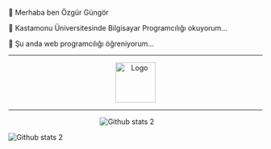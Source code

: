 
 <p> 👋  Merhaba ben  Özgür  Güngör  </p>
 <p> 👀  Kastamonu Üniversitesinde Bilgisayar Programcılığı okuyorum... </p>
 <p> 🌱  Şu anda  web programcılığı öğreniyorum... </p>

<hr>



<p align="center">
<a href="https://www.instagram.com/ozgurgungor.r/" title="Ben aynı zamanda burdayım :) ">
<img src="https://cdn.cdnlogo.com/logos/i/4/instagram.svg" alt="Logo" width="80" height="80" />
</a>



<hr>

&nbsp;&nbsp;&nbsp;&nbsp;&nbsp;&nbsp;&nbsp;&nbsp;&nbsp;&nbsp;&nbsp;&nbsp;&nbsp;&nbsp;&nbsp;&nbsp;&nbsp;
&nbsp;&nbsp;&nbsp;&nbsp;&nbsp;&nbsp;&nbsp;&nbsp;&nbsp;&nbsp;&nbsp;&nbsp;&nbsp;&nbsp;&nbsp;&nbsp;&nbsp;
&nbsp;&nbsp;&nbsp;&nbsp;&nbsp;&nbsp;&nbsp;&nbsp;&nbsp;
![Github stats 2](https://github-readme-stats.vercel.app/api?username=ozgurgungorr&show_icons=true&theme=radical)

![Github stats 2](https://www.moradam.com/wp-content/uploads/2020/09/Programlama.gif)
